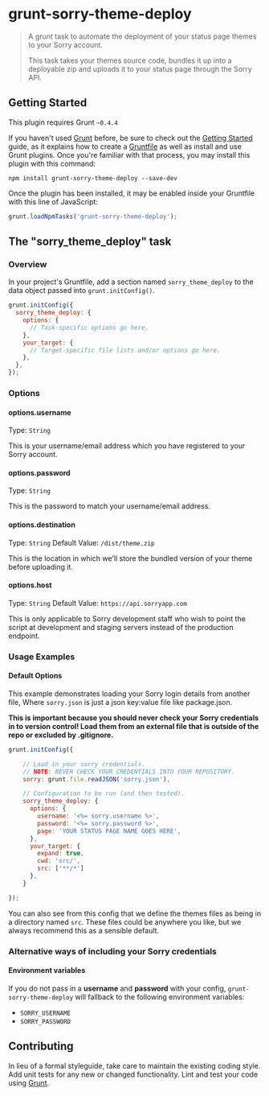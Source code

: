 # grunt-sorry-theme-deploy

> A grunt task to automate the deployment of your status page themes to your Sorry account.
>
> This task takes your themes source code, bundles it up into a deployable zip and uploads it to your status page through the Sorry API.

## Getting Started
This plugin requires Grunt `~0.4.4`

If you haven't used [Grunt](http://gruntjs.com/) before, be sure to check out the [Getting Started](http://gruntjs.com/getting-started) guide, as it explains how to create a [Gruntfile](http://gruntjs.com/sample-gruntfile) as well as install and use Grunt plugins. Once you're familiar with that process, you may install this plugin with this command:

```shell
npm install grunt-sorry-theme-deploy --save-dev
```

Once the plugin has been installed, it may be enabled inside your Gruntfile with this line of JavaScript:

```js
grunt.loadNpmTasks('grunt-sorry-theme-deploy');
```

## The "sorry_theme_deploy" task

### Overview
In your project's Gruntfile, add a section named `sorry_theme_deploy` to the data object passed into `grunt.initConfig()`.

```js
grunt.initConfig({
  sorry_theme_deploy: {
    options: {
      // Task-specific options go here.
    },
    your_target: {
      // Target-specific file lists and/or options go here.
    },
  },
});
```

### Options

#### options.username
Type: `String`

This is your username/email address which you have registered to your Sorry account.

#### options.password
Type: `String`

This is the password to match your username/email address.

#### options.destination
Type: `String`
Default Value: `/dist/theme.zip`

This is the location in which we'll store the bundled version of your theme before uploading it.

#### options.host
Type: `String`
Default Value: `https://api.sorryapp.com`

This is only applicable to Sorry development staff who wish to point the script at development and staging servers instead of the production endpoint.

### Usage Examples

#### Default Options

This example demonstrates loading your Sorry login details from another file, Where `sorry.json` is just a json key:value file like package.json.

**This is important because you should never check your Sorry credentials in to version control! Load them from an external file that is outside of the repo or excluded by .gitignore.**

```js
grunt.initConfig({

    // Load in your sorry credentials.
    // NOTE: NEVER CHECK YOUR CREDENTIALS INTO YOUR REPOSITORY.
    sorry: grunt.file.readJSON('sorry.json'),

    // Configuration to be run (and then tested).
    sorry_theme_deploy: {
      options: {
        username: '<%= sorry.username %>',
        password: '<%= sorry.password %>',
        page: 'YOUR STATUS PAGE NAME GOES HERE',
      },     
      your_target: {
        expand: true,
        cwd: 'src/',
        src: ['**/*']
      },
    }

});
```

You can also see from this config that we define the themes files as being in a directory named `src`. These files could be anywhere you like, but we always recommend this as a sensible default.

### Alternative ways of including your Sorry credentials

#### Environment variables

If you do not pass in a **username** and **password** with your config, `grunt-sorry-theme-deploy` will fallback to the following environment variables:

* `SORRY_USERNAME`
* `SORRY_PASSWORD`

## Contributing

In lieu of a formal styleguide, take care to maintain the existing coding style. Add unit tests for any new or changed functionality. Lint and test your code using [Grunt](http://gruntjs.com/).